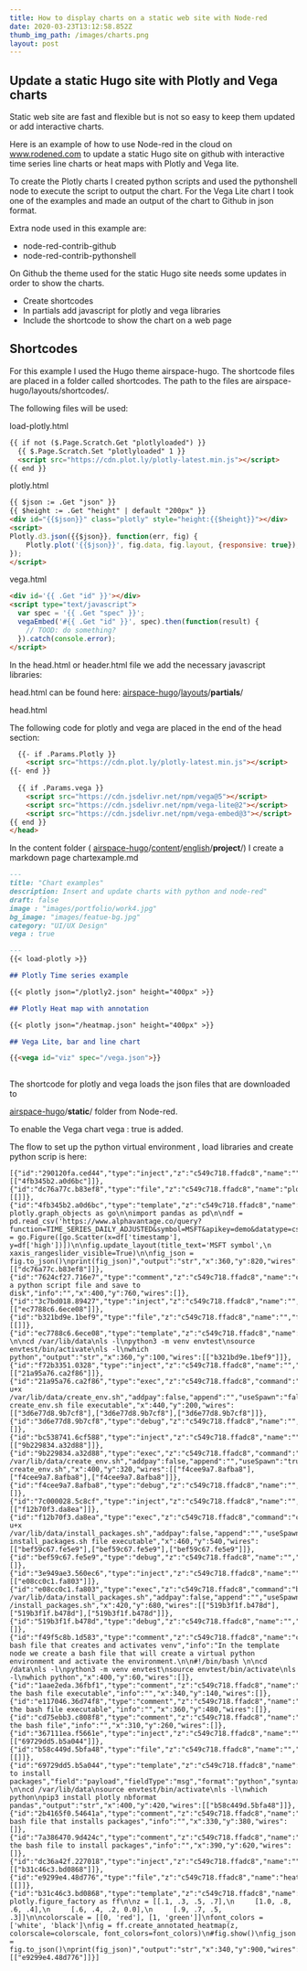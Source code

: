 ```yaml
---
title: How to display charts on a static web site with Node-red
date: 2020-03-23T13:12:58.852Z
thumb_img_path: /images/charts.png
layout: post
---
```

## Update a static Hugo site with Plotly and Vega charts

Static web site are fast and flexible but is not so easy to keep them updated or add interactive charts.

Here is an example of how to use Node-red in the cloud on www.rodened.com to update a static Hugo site on github with interactive time series line charts or heat maps with Plotly and Vega lite.

To create the Plotly charts I created python scripts and used the pythonshell node to execute the script to output the chart. For the Vega Lite chart I took one of the examples and made an output of the chart to Github in json format.

Extra node used in this example are:

* node-red-contrib-github
* node-red-contrib-pythonshell

On Github the theme used for the static Hugo site needs some updates in order to show the charts.

* Create shortcodes 
* In partials add javascript for plotly and vega libraries
* Include the shortcode to show the chart on a web page

## Shortcodes

For this example I used the Hugo theme airspace-hugo. The shortcode files are placed in a folder called shortcodes. The path to the files are airspace-hugo/layouts/shortcodes/.

The following files will be used:

load-plotly.html

```html
{{ if not ($.Page.Scratch.Get "plotlyloaded") }}
  {{ $.Page.Scratch.Set "plotlyloaded" 1 }}
  <script src="https://cdn.plot.ly/plotly-latest.min.js"></script>
{{ end }}
```

plotly.html

```html
{{ $json := .Get "json" }}
{{ $height := .Get "height" | default "200px" }}
<div id="{{$json}}" class="plotly" style="height:{{$height}}"></div>
<script>
Plotly.d3.json({{$json}}, function(err, fig) {
    Plotly.plot('{{$json}}', fig.data, fig.layout, {responsive: true});
});
</script>
```

vega.html

```html
<div id='{{ .Get "id" }}'></div>
<script type="text/javascript">
  var spec = '{{ .Get "spec" }}';
  vegaEmbed('#{{ .Get "id" }}', spec).then(function(result) {
    // TOOD: do something?
  }).catch(console.error);
</script>
```

In the head.html or header.html file we add the necessary javascript libraries:

head.html can be found here: [airspace-hugo](https://github.com/ulfsv/airspace-hugo)/[layouts](https://github.com/ulfsv/airspace-hugo/tree/master/layouts)/**partials**/

head.html

The following code for plotly and vega are placed in the end of the head section:

```html
  {{- if .Params.Plotly }}
    <script src="https://cdn.plot.ly/plotly-latest.min.js"></script>
{{- end }}
  
  {{ if .Params.vega }}
    <script src="https://cdn.jsdelivr.net/npm/vega@5"></script>
    <script src="https://cdn.jsdelivr.net/npm/vega-lite@2"></script>
    <script src="https://cdn.jsdelivr.net/npm/vega-embed@3"></script>
{{ end }}
</head>
```

In the content folder ( [airspace-hugo](https://github.com/ulfsv/airspace-hugo)/[content](https://github.com/ulfsv/airspace-hugo/tree/master/content)/[english](https://github.com/ulfsv/airspace-hugo/tree/master/content/english)/**project**/) I create a markdown page chartexample.md

```markdown
---
title: "Chart examples"
description: Insert and update charts with python and node-red"
draft: false
image : "images/portfolio/work4.jpg"
bg_image: "images/featue-bg.jpg"
category: "UI/UX Design"
vega : true

---
{{< load-plotly >}}

## Plotly Time series example

{{< plotly json="/plotly2.json" height="400px" >}}

## Plotly Heat map with annotation

{{< plotly json="/heatmap.json" height="400px" >}}

## Vega Lite, bar and line chart 

{{<vega id="viz" spec="/vega.json">}}
  
```

The shortcode for plotly and vega loads the json files that are downloaded to 

[airspace-hugo](https://github.com/ulfsv/airspace-hugo)/**static**/ folder from Node-red. 

To enable the Vega chart vega :  true is added.

The flow to set up the python virtual environment , load libraries and create python scrip is here:

```
[{"id":"290120fa.ced44","type":"inject","z":"c549c718.ffadc8","name":"","topic":"","payload":"","payloadType":"date","repeat":"","crontab":"","once":false,"onceDelay":0.1,"x":160,"y":820,"wires":[["4fb345b2.a0d6bc"]]},{"id":"dc76a77c.b83ef8","type":"file","z":"c549c718.ffadc8","name":"plot.py","filename":"/var/lib/data/plot.py","appendNewline":true,"createDir":false,"overwriteFile":"true","encoding":"none","x":570,"y":820,"wires":[[]]},{"id":"4fb345b2.a0d6bc","type":"template","z":"c549c718.ffadc8","name":"","field":"payload","fieldType":"msg","format":"python","syntax":"plain","template":"import plotly.graph_objects as go\n\nimport pandas as pd\n\ndf = pd.read_csv('https://www.alphavantage.co/query?function=TIME_SERIES_DAILY_ADJUSTED&symbol=MSFT&apikey=demo&datatype=csv')\n\nfig = go.Figure([go.Scatter(x=df['timestamp'], y=df['high'])])\n\nfig.update_layout(title_text='MSFT symbol',\n                  xaxis_rangeslider_visible=True)\n\nfig_json = fig.to_json()\nprint(fig_json)","output":"str","x":360,"y":820,"wires":[["dc76a77c.b83ef8"]]},{"id":"7624cf27.716e7","type":"comment","z":"c549c718.ffadc8","name":"create a python script file and save to disk","info":"","x":400,"y":760,"wires":[]},{"id":"3c7bd018.89427","type":"inject","z":"c549c718.ffadc8","name":"","topic":"","payload":"","payloadType":"date","repeat":"","crontab":"","once":false,"onceDelay":0.1,"x":200,"y":100,"wires":[["ec7788c6.6ece08"]]},{"id":"b321bd9e.1bef9","type":"file","z":"c549c718.ffadc8","name":"","filename":"/var/lib/data/create_env.sh","appendNewline":true,"createDir":false,"overwriteFile":"true","encoding":"none","x":610,"y":100,"wires":[[]]},{"id":"ec7788c6.6ece08","type":"template","z":"c549c718.ffadc8","name":"","field":"payload","fieldType":"msg","format":"python","syntax":"plain","template":"#!/bin/bash \n\ncd /var/lib/data\nls -l\npython3 -m venv envtest\nsource envtest/bin/activate\nls -l\nwhich python","output":"str","x":360,"y":100,"wires":[["b321bd9e.1bef9"]]},{"id":"f72b3351.0328","type":"inject","z":"c549c718.ffadc8","name":"","topic":"","payload":"","payloadType":"date","repeat":"","crontab":"","once":false,"onceDelay":0.1,"x":180,"y":200,"wires":[["21a95a76.ca2f86"]]},{"id":"21a95a76.ca2f86","type":"exec","z":"c549c718.ffadc8","command":"chmod u+x /var/lib/data/create_env.sh","addpay":false,"append":"","useSpawn":"false","timer":"","oldrc":false,"name":"make create_env.sh file executable","x":440,"y":200,"wires":[["3d6e77d8.9b7cf8"],["3d6e77d8.9b7cf8"],["3d6e77d8.9b7cf8"]]},{"id":"3d6e77d8.9b7cf8","type":"debug","z":"c549c718.ffadc8","name":"","active":true,"tosidebar":true,"console":false,"tostatus":false,"complete":"false","x":670,"y":200,"wires":[]},{"id":"bc538741.6cf588","type":"inject","z":"c549c718.ffadc8","name":"","topic":"","payload":"","payloadType":"date","repeat":"","crontab":"","once":false,"onceDelay":0.1,"x":160,"y":320,"wires":[["9b229834.a32d88"]]},{"id":"9b229834.a32d88","type":"exec","z":"c549c718.ffadc8","command":"bash /var/lib/data/create_env.sh","addpay":false,"append":"","useSpawn":"true","timer":"","oldrc":false,"name":"execute create_env.sh","x":400,"y":320,"wires":[["f4cee9a7.8afba8"],["f4cee9a7.8afba8"],["f4cee9a7.8afba8"]]},{"id":"f4cee9a7.8afba8","type":"debug","z":"c549c718.ffadc8","name":"","active":true,"tosidebar":true,"console":false,"tostatus":false,"complete":"false","x":650,"y":320,"wires":[]},{"id":"7c000028.5c8cf","type":"inject","z":"c549c718.ffadc8","name":"","topic":"","payload":"","payloadType":"date","repeat":"","crontab":"","once":false,"onceDelay":0.1,"x":160,"y":540,"wires":[["f12b70f3.da8ea"]]},{"id":"f12b70f3.da8ea","type":"exec","z":"c549c718.ffadc8","command":"chmod u+x /var/lib/data/install_packages.sh","addpay":false,"append":"","useSpawn":"true","timer":"","oldrc":false,"name":"make install_packages.sh file executable","x":460,"y":540,"wires":[["bef59c67.fe5e9"],["bef59c67.fe5e9"],["bef59c67.fe5e9"]]},{"id":"bef59c67.fe5e9","type":"debug","z":"c549c718.ffadc8","name":"","active":true,"tosidebar":true,"console":false,"tostatus":false,"complete":"false","x":730,"y":540,"wires":[]},{"id":"3e949ae3.560ec6","type":"inject","z":"c549c718.ffadc8","name":"","topic":"","payload":"","payloadType":"date","repeat":"","crontab":"","once":false,"onceDelay":0.1,"x":160,"y":680,"wires":[["e08cc0c1.fa803"]]},{"id":"e08cc0c1.fa803","type":"exec","z":"c549c718.ffadc8","command":"bash /var/lib/data/install_packages.sh","addpay":false,"append":"","useSpawn":"true","timer":"","oldrc":false,"name":"execute /install_packages.sh","x":420,"y":680,"wires":[["519b3f1f.b478d"],["519b3f1f.b478d"],["519b3f1f.b478d"]]},{"id":"519b3f1f.b478d","type":"debug","z":"c549c718.ffadc8","name":"","active":true,"tosidebar":true,"console":false,"tostatus":false,"complete":"false","x":650,"y":680,"wires":[]},{"id":"f49f5c8b.1d583","type":"comment","z":"c549c718.ffadc8","name":"create bash file that creates and activates venv","info":"In the template node we create a bash file that will create a virtual python environment and activate the environment.\n\n#!/bin/bash \n\ncd /data\nls -l\npython3 -m venv envtest\nsource envtest/bin/activate\nls -l\nwhich python","x":400,"y":60,"wires":[]},{"id":"1aae2eda.36fbf1","type":"comment","z":"c549c718.ffadc8","name":"make the bash file executable","info":"","x":340,"y":140,"wires":[]},{"id":"e117046.36d74f8","type":"comment","z":"c549c718.ffadc8","name":"make the bash file executable","info":"","x":360,"y":480,"wires":[]},{"id":"cd75ebb3.c808f8","type":"comment","z":"c549c718.ffadc8","name":"execute the bash file","info":"","x":310,"y":260,"wires":[]},{"id":"367111ea.f5661e","type":"inject","z":"c549c718.ffadc8","name":"","topic":"","payload":"","payloadType":"date","repeat":"","crontab":"","once":false,"onceDelay":0.1,"x":160,"y":420,"wires":[["69729dd5.b5a044"]]},{"id":"b58c449d.5bfa48","type":"file","z":"c549c718.ffadc8","name":"","filename":"/var/lib/data/install_packages.sh","appendNewline":true,"createDir":false,"overwriteFile":"true","encoding":"none","x":690,"y":420,"wires":[[]]},{"id":"69729dd5.b5a044","type":"template","z":"c549c718.ffadc8","name":"file to install packages","field":"payload","fieldType":"msg","format":"python","syntax":"plain","template":"#!/bin/bash \n\ncd /var/lib/data\nsource envtest/bin/activate\nls -l\nwhich python\npip3 install plotly nbformat pandas","output":"str","x":400,"y":420,"wires":[["b58c449d.5bfa48"]]},{"id":"2b4165f0.54641a","type":"comment","z":"c549c718.ffadc8","name":"create bash file that installs packages","info":"","x":330,"y":380,"wires":[]},{"id":"7a386470.9d424c","type":"comment","z":"c549c718.ffadc8","name":"execute the bash file to install packages","info":"","x":390,"y":620,"wires":[]},{"id":"dc36a42f.227018","type":"inject","z":"c549c718.ffadc8","name":"","topic":"","payload":"","payloadType":"date","repeat":"","crontab":"","once":false,"onceDelay":0.1,"x":140,"y":900,"wires":[["b31c46c3.bd0868"]]},{"id":"e9299e4.48d776","type":"file","z":"c549c718.ffadc8","name":"heatmap.py","filename":"/var/lib/data/heatmap.py","appendNewline":true,"createDir":false,"overwriteFile":"true","encoding":"none","x":570,"y":900,"wires":[[]]},{"id":"b31c46c3.bd0868","type":"template","z":"c549c718.ffadc8","name":"","field":"payload","fieldType":"msg","format":"python","syntax":"plain","template":"import plotly.figure_factory as ff\n\nz = [[.1, .3, .5, .7],\n     [1.0, .8, .6, .4],\n     [.6, .4, .2, 0.0],\n     [.9, .7, .5, .3]]\n\ncolorscale = [[0, 'red'], [1, 'green']]\nfont_colors = ['white', 'black']\nfig = ff.create_annotated_heatmap(z, colorscale=colorscale, font_colors=font_colors)\n#fig.show()\nfig_json = fig.to_json()\nprint(fig_json)","output":"str","x":340,"y":900,"wires":[["e9299e4.48d776"]]}]
```